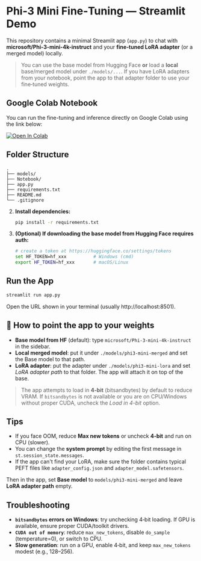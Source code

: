 # Phi-3 Mini Fine‑Tuning — Streamlit Demo

This repository contains a minimal Streamlit app (`app.py`) to chat with **microsoft/Phi-3-mini-4k-instruct** and your **fine‑tuned LoRA adapter** (or a merged model) locally.

> You can use the base model from Hugging Face **or** load a **local** base/merged model under `./models/...`. If you have LoRA adapters from your notebook, point the app to that adapter folder to use your fine‑tuned weights.

## Google Colab Notebook

You can run the fine-tuning and inference directly on Google Colab using the link below:

[![Open In Colab](https://colab.research.google.com/assets/colab-badge.svg)](https://colab.research.google.com/drive/12WSMqpwqf4W7ADmYl4K1aG7YJTszUrj-#scrollTo=yZoNVRqxMaSG)


##  Folder Structure

```
.
├── models/                      
├── Notebook/                     
├── app.py                      
├── requirements.txt
├── README.md
└── .gitignore
```

2. **Install dependencies:**
   ```bash
   pip install -r requirements.txt
   ```

3. **(Optional) If downloading the base model from Hugging Face requires auth:**
   ```bash
   # create a token at https://huggingface.co/settings/tokens
   set HF_TOKEN=hf_xxx          # Windows (cmd)
   export HF_TOKEN=hf_xxx       # macOS/Linux
   ```

## Run the App

```bash
streamlit run app.py
```

Open the URL shown in your terminal (usually http://localhost:8501).

## 🔧 How to point the app to your weights

- **Base model from HF** (default): type `microsoft/Phi-3-mini-4k-instruct` in the sidebar.
- **Local merged model**: put it under `./models/phi3-mini-merged` and set the Base model to that path.
- **LoRA adapter**: put the adapter under `./models/phi3-mini-lora` and set _LoRA adapter path_ to that folder. The app will attach it on top of the base.

> The app attempts to load in **4‑bit** (bitsandbytes) by default to reduce VRAM. If `bitsandbytes` is not available or you are on CPU/Windows without proper CUDA, uncheck the *Load in 4-bit* option.

##  Tips

- If you face OOM, reduce **Max new tokens** or uncheck **4‑bit** and run on CPU (slower).
- You can change the **system prompt** by editing the first message in `st.session_state.messages`.
- If the app can't find your LoRA, make sure the folder contains typical PEFT files like `adapter_config.json` and `adapter_model.safetensors`.

Then in the app, set **Base model** to `models/phi3-mini-merged` and leave **LoRA adapter path** empty.

##  Troubleshooting

- **`bitsandbytes` errors on Windows**: try unchecking 4‑bit loading. If GPU is available, ensure proper CUDA/toolkit drivers.
- **`CUDA out of memory`**: reduce `max_new_tokens`, disable `do_sample` (temperature=0), or switch to CPU.
- **Slow generation**: run on a GPU, enable 4‑bit, and keep `max_new_tokens` modest (e.g., 128–256).

